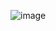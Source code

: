 ![image](https://user-images.githubusercontent.com/105532413/189130348-2224ff23-bb66-4f7a-88ec-b65b4beaf081.png)

